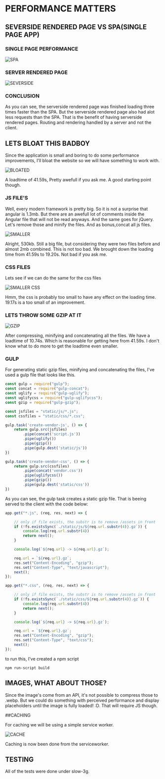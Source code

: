 # PERFORMANCE MATTERS

## SEVERSIDE RENDERED PAGE VS SPA(SINGLE PAGE APP)

### SINGLE PAGE PERFORMANCE

![SPA](https://i.gyazo.com/90bacb168a46d6f1bce303170eedf302.png)

### SERVER RENDERED PAGE

![SEVERSIDE](https://i.gyazo.com/52738735ed9e30ae70de0db71fc32e2f.png)

### CONCLUSION

As you can see, the serverside rendered page was finished loading three times faster than the SPA. But the serverside rendered page also had alot less requests than the SPA. That is the benefit of having serverside rendered pages. Routing and rendering handled by a server and not the client.

## LETS BLOAT THIS BADBOY

Since the application is small and boring to do some performance improvements, I'll bloat the website so we will have something to work with.

![BLOATED](https://i.gyazo.com/ae20a9209efa51f964f7c38e409f7ad1.png)

A loadtime of 41.59s, Pretty awefull if you ask me. A good starting point though. 

### JS FILE'S

Well, every modern framework is pretty big. So it is not a surprise that angular is 1.3mb. But there are an awefull lot of comments inside the Angular file that will not be read anyways. And the same goes for jQuery. Let's remove those and minify the files. And as bonus,concat all js files.

![SMALLER](https://i.gyazo.com/3a82b49135f10e64e2236ab3ea6bfef0.png)

Alright, 530kb. Still a big file, but considering they were two files before and almost 2mb combined. This is not too bad. We brought down the loading time from 41.59s to 19.20s. Not bad if you ask me.

### CSS FILES

Lets see if we can do the same for the css files

![SMALLER CSS](https://gyazo.com/1f58dc4277de5bd93575a199c28f5463)

Hmm, the css is probably too small to have any effect on the loading time. 19.17s is a too small of an improvement.

### LETS THROW SOME GZIP AT IT

![GZIP](https://i.gyazo.com/6efcb5a073aaff73174e0ab5419d49b7.png)

After compressing, minifying and concatenating all the files. We have a loadtime of 10.74s. Which is reasonable for getting here from 41.59s. I don't know what to do more to get the loadtime even smaller. 

### GULP

For generating static gzip files, minifying and concatenating the files, I've used a gulp file that looks like this.

```javascript
const gulp = require("gulp");
const concat = require("gulp-concat");
const uglify = require("gulp-uglify");
const uglifycss = require("gulp-uglifycss");
const gzip = require("gulp-gzip");

const jsfiles = "static/js/*.js";
const cssfiles = "static/css/*.css";

gulp.task('create-vendor-js', () => {
	return gulp.src(jsfiles)
		.pipe(concat('script.js'))
		.pipe(uglify())
		.pipe(gzip())
		.pipe(gulp.dest('static/js'))
})

gulp.task('create-vendor-css', () => {
	return gulp.src(cssfiles)
		.pipe(concat('vendor.css'))
		.pipe(uglifycss())
		.pipe(gzip())
		.pipe(gulp.dest('static/css'))
})

```
As you can see, the gulp task creates a static gzip file. That is beeing served to the client with the code below:

```javascript
app.get("*.js", (req, res, next) => {

    // only if file exists, the substr is to remove /assets in front
    if (!fs.existsSync(`./static/js/${req.url.substr(4)}.gz`)) {
    	console.log(req.url.substr(4))
        return next();
    }

    console.log(`${req.url} -> ${req.url}.gz`);

    req.url = `${req.url}.gz`;
    res.set("Content-Encoding", "gzip");
    res.set("Content-Type", "text/javascript");
    next();
});

app.get("*.css", (req, res, next) => {

    // only if file exists, the substr is to remove /assets in front
    if (!fs.existsSync(`./static/css/${req.url.substr(4)}.gz`)) {
    	console.log(req.url.substr(4))
        return next();
    }

    console.log(`${req.url} -> ${req.url}.gz`);

    req.url = `${req.url}.gz`;
    res.set("Content-Encoding", "gzip");
    res.set("Content-Type", "text/css");
    next();
});
```


to run this, I've created a npm script

```
npm run-script build
```

## IMAGES, WHAT ABOUT THOSE?

Since the image's come from an API, it's not possible to compress those to .webp. But we could do something with perceived performance and display placeholders until the image is fully loaded! :D. That will require JS though.


##CACHING

For caching we will be using a simple service worker. 

![CACHE](https://i.gyazo.com/c13cdf29f8977aa093ed0d9c5b181451.png)

Caching is now been done from the serviceworker. 

## TESTING

All of the tests were done under slow-3g.